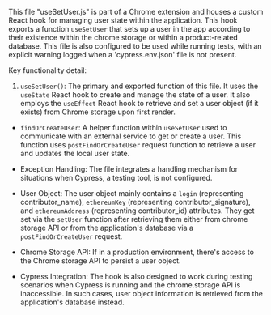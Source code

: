 This file "useSetUser.js" is part of a Chrome extension and houses a custom React hook for managing user state within the application. This hook exports a function `useSetUser` that sets up a user in the app according to their existence within the chrome storage or within a product-related database. This file is also configured to be used while running tests, with an explicit warning logged when a 'cypress.env.json' file is not present.

Key functionality detail:

1. `useSetUser()`: The primary and exported function of this file. It uses the `useState` React hook to create and manage the state of a user. It also employs the `useEffect` React hook to retrieve and set a user object (if it exists) from Chrome storage upon first render.

- `findOrCreateUser`: A helper function within `useSetUser` used to communicate with an external service to get or create a user. This function uses `postFindOrCreateUser` request function to retrieve a user and updates the local user state.

- Exception Handling: The file integrates a handling mechanism for situations when Cypress, a testing tool, is not configured.

- User Object: The user object mainly contains a `login` (representing contributor_name), `ethereumKey` (representing contributor_signature), and `ethereumAddress` (representing contributor_id) attributes. They get set via the `setUser` function after retrieving them either from chrome storage API or from the application's database via a `postFindOrCreateUser` request.

- Chrome Storage API: If in a production environment, there's access to the Chrome storage API to persist a user object. 

- Cypress Integration: The hook is also designed to work during testing scenarios when Cypress is running and the chrome.storage API is inaccessible. In such cases, user object information is retrieved from the application's database instead.